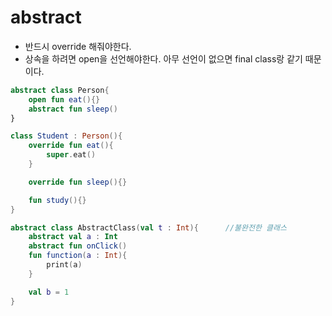 # abstract

- 반드시 override 해줘야한다.
- 상속을 하려면 open을 선언해야한다.
    아무 선언이 없으면 final class랑 같기 때문이다.

```kt
abstract class Person{
    open fun eat(){}
    abstract fun sleep()
}

class Student : Person(){
    override fun eat(){
        super.eat()
    }

    override fun sleep(){}

    fun study(){}
}
```

```kt
abstract class AbstractClass(val t : Int){      //불완전한 클래스
    abstract val a : Int
    abstract fun onClick()
    fun function(a : Int){
        print(a)
    }

    val b = 1
}
```